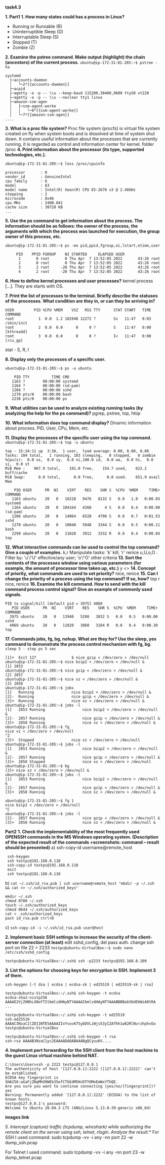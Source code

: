 **task4.3**

**1. Part1**
**1. How many states could has a process in Linux?**
 - Running or Runnable (R)
 - Uninterruptible Sleep (D)
 - Interruptable Sleep (S)
 - Stopped (T)
 - Zombie (Z)

**2. Examine the pstree command. Make output (highlight) the chain (ancestors) of the current
process.**
```ubuntu@ip-172-31-81-205:~$ pstree -ha```
```
systemd
  ├─accounts-daemon
  │   └─2*[{accounts-daemon}]
  ├─acpid
  ├─agetty -o -p -- \\u --keep-baud 115200,38400,9600 ttyS0 vt220
  ├─agetty -o -p -- \\u --noclear tty1 linux
  ├─amazon-ssm-agen
  │   ├─ssm-agent-worke
  │   │   └─6*[{ssm-agent-worke}]
  │   └─7*[{amazon-ssm-agen}]
....
```
**3. What is a proc file system?**
Proc file system (procfs) is virtual file system created on fly when system boots and is dissolved at time of system shut down. It contains useful information about the processes that are currently running, it is regarded as control and information center for kernel.
folder /proc
**4. Print information about the processor (its type, supported technologies, etc.).**

```ubuntu@ip-172-31-81-205:~$ less /proc/cpuinfo```
```
processor       : 0
vendor_id       : GenuineIntel
cpu family      : 6
model           : 63
model name      : Intel(R) Xeon(R) CPU E5-2676 v3 @ 2.40GHz
stepping        : 2
microcode       : 0x46
cpu MHz         : 2400.041
cache size      : 30720 KB
...
```
**5. Use the ps command to get information about the process. The information should be as
follows: the owner of the process, the arguments with which the process was launched for
execution, the group owner of this process, etc.**

```ubuntu@ip-172-31-81-205:~$ ps -eo pid,ppid,fgroup,ni,lstart,etime,user```
```
     PID    PPID FGROUP    NI STARTED     ELAPSED USER
      1       0 root       0 Thu Apr  7 13:52:05 2022       43:26 root
      2       0 root       0 Thu Apr  7 13:52:05 2022       43:26 root
      3       2 root     -20 Thu Apr  7 13:52:05 2022       43:26 root
      4       2 root     -20 Thu Apr  7 13:52:05 2022       43:26 root
```
**6. How to define kernel processes and user processes?**
kernel process [...]. They are starts with OS.

**7. Print the list of processes to the terminal. Briefly describe the statuses of the processes.
What condition are they in, or can they be arriving in?**
```
USER         PID %CPU %MEM    VSZ   RSS TTY      STAT START   TIME COMMAND
root           1  0.0  1.2 102948 12272 ?        Ss   11:47   0:03 /sbin/init
root           2  0.0  0.0      0     0 ?        S    11:47   0:00 [kthreadd]
root           3  0.0  0.0      0     0 ?        I<   11:47   0:00 [rcu_gp]
```
stat - S, R, I

**8. Display only the processes of a specific user.**
```
ubuntu@ip-172-31-81-205:~$ ps -u ubuntu

    PID TTY          TIME CMD
   1163 ?        00:00:00 systemd
   1164 ?        00:00:00 (sd-pam)
   1266 ?        00:00:00 sshd
   1270 pts/0    00:00:00 bash
   2236 pts/0    00:00:00 ps
   ```

**9. What utilities can be used to analyze existing running tasks (by analyzing the help for the ps command)?**
 pgrep, pstree, top, htop

**10. What information does top command display?**
Dinamic information about process.
PID, User, CPu, Mem, etc.

**11. Display the processes of the specific user using the top command.**
```ubuntu@ip-172-31-81-205:~$ top -u ubuntu```
```
top - 15:24:11 up  3:36,  1 user,  load average: 0.00, 0.00, 0.00
Tasks: 104 total,   1 running, 103 sleeping,   0 stopped,   0 zombie
%Cpu(s):  0.0 us,  0.0 sy,  0.0 ni,100.0 id,  0.0 wa,  0.0 hi,  0.0 si,  0.0 st
MiB Mem :    967.9 total,    191.0 free,    154.7 used,    622.2 buff/cache
MiB Swap:      0.0 total,      0.0 free,      0.0 used.    651.9 avail Mem

    PID USER      PR  NI    VIRT    RES    SHR S  %CPU  %MEM     TIME+ COMMAND
   1163 ubuntu    20   0   18228   9476   8132 S   0.0   1.0   0:00.03 systemd
   1164 ubuntu    20   0  104164   4368      4 S   0.0   0.4   0:00.00 (sd-pam)
   1266 ubuntu    20   0   14064   6528   4796 S   0.0   0.7   0:01.53 sshd
   1270 ubuntu    20   0   10040   5048   3344 S   0.0   0.5   0:00.11 bash
   2299 ubuntu    20   0   11020   3912   3332 R   0.0   0.4   0:00.04 top
```
**12. What interactive commands can be used to control the top command? Give a couple of
examples.**
  k,r       Manipulate tasks: 'k' kill; 'r' renice
 u,U,o,O . Filter by: 'u'/'U' effective/any user; 'o'/'O' other criteria
 **13. Sort the contents of the processes window using various parameters (for example, the
amount of processor time taken up, etc.)**
y <>
**14. Concept of priority, what commands are used to set priority?**
nice, renice
**15. Can I change the priority of a process using the top command? If so, how?**
top r nice, renice
**16. Examine the kill command. How to send with the kill command process control signal? Give
an example of commonly used signals.**
 ```
PID to signal/kill [default pid = 3975] 4069
    PID USER      PR  NI    VIRT    RES    SHR S  %CPU  %MEM     TIME+ COMMAND
   3975 ubuntu    20   0   13940   5288   3832 S   0.0   0.5   0:00.00 sshd
   4069 ubuntu    20   0   11020   3860   3184 R   0.0   0.4   0:00.30 top
```
**17. Commands jobs, fg, bg, nohup. What are they for? Use the sleep, yes command to
demonstrate the process control mechanism with fg, bg.**
``sleep 5 - stop ps 5 sec``
```
[1]+  Exit 127                $ nice gzip < /dev/zero > /dev/null
ubuntu@ip-172-31-81-205:~$ nice bzip2 < /dev/zero > /dev/null &
[1] 2853
ubuntu@ip-172-31-81-205:~$ nice gzip < /dev/zero > /dev/null &
[2] 2857
ubuntu@ip-172-31-81-205:~$ nice xz < /dev/zero > /dev/null &
[3] 2858
ubuntu@ip-172-31-81-205:~$ jobs
[1]   Running                 nice bzip2 < /dev/zero > /dev/null &
[2]-  Running                 nice gzip < /dev/zero > /dev/null &
[3]+  Running                 nice xz < /dev/zero > /dev/null &
ubuntu@ip-172-31-81-205:~$ jobs -l
[1]   2853 Running                 nice bzip2 < /dev/zero > /dev/null &
[2]-  2857 Running                 nice gzip < /dev/zero > /dev/null &
[3]+  2858 Running                 nice xz < /dev/zero > /dev/null &
ubuntu@ip-172-31-81-205:~$ fg
nice xz < /dev/zero > /dev/null
^Z
[3]+  Stopped                 nice xz < /dev/zero > /dev/null
ubuntu@ip-172-31-81-205:~$ jobs -l
[1]   2853 Running                 nice bzip2 < /dev/zero > /dev/null &
[2]-  2857 Running                 nice gzip < /dev/zero > /dev/null &
[3]+  2858 Stopped                 nice xz < /dev/zero > /dev/null
ubuntu@ip-172-31-81-205:~$ bg
[3]+ nice xz < /dev/zero > /dev/null &
ubuntu@ip-172-31-81-205:~$ jobs -l
[1]   2853 Running                 nice bzip2 < /dev/zero > /dev/null &
[2]-  2857 Running                 nice gzip < /dev/zero > /dev/null &
[3]+  2858 Running                 nice xz < /dev/zero > /dev/null &

ubuntu@ip-172-31-81-205:~$ fg 1
nice bzip2 < /dev/zero > /dev/null
^C
ubuntu@ip-172-31-81-205:~$ jobs -l
[2]-  2857 Running                 nice gzip < /dev/zero > /dev/null &
[3]+  2858 Running                 nice xz < /dev/zero > /dev/null &
```

**Part2**
**1. Check the implementability of the most frequently used OPENSSH commands in the MS
Windows operating system. (Description of the expected result of the commands +screenshots:
command – result should be presented)**
a) ssh-copy-id username@remote_host
```
 ssh-keygen
 ssh testpc@192.168.0.110
 ssh-copy-id testpc@192.168.0.110
 exit
 ssh testpc@192.168.0.110
```


b) ``cat ~/.ssh/id_rsa.pub | ssh username@remote_host "mkdir -p ~/.ssh && cat >> ~/.ssh/authorized_keys"``
```
mkdir ~/.ssh
chmod 0700 ~/.ssh
touch ~/.ssh/authorized_keys
chmod 0644 ~/.ssh/authorized_keys
cat > .ssh/authorized_keys
past id_rsa.pub ctrl+D
```
c) ```ssh-copy-id -i ~/.ssh/id_rsa.pub user@host```

**2. Implement basic SSH settings to increase the security of the client-server connection (at
least)**
edit sshd_config, del pass auth.
change ssh port on file 22 > 2233
```testpc@ubuntu-VirtualBox:~$ sudo nano /etc/ssh/sshd_config```

```testpc@ubuntu-VirtualBox:~/.ssh$ ssh -p2233 testpc@192.168.0.109```

**3. List the options for choosing keys for encryption in SSH. Implement 3 of them.**
```
ssh-keygen [-t dsa | ecdsa | ecdsa-sk | ed25519 | ed25519-sk | rsa]

testpc@ubuntu-VirtualBox:~/.ssh$ ssh-keygen -t ecdsa
ecdsa-sha2-nistp256 AAAAE2VjZHNhLXNoYTItbmlzdHAyNTYAAAAIbmlzdHAyNTYAAABBBBab56dEbWiA8tRA ...

testpc@ubuntu-VirtualBox:~/.ssh$ ssh-keygen -t ed25519
ssh-ed25519 AAAAC3NzaC1lZDI1NTE5AAAAIIxYvuv67SybDVLiWjs53yI2Afhh1w82RlBurzhphvOa testpc@ubuntu-VirtualBox

testpc@ubuntu-VirtualBox:~/.ssh$ ssh-keygen -t rsa
ssh-rsa AAAAB3NzaC1yc2EAAAADAQABAAABgQCyuuKV....
```
**4. Implement port forwarding for the SSH client from the host machine to the guest Linux
virtual machine behind NAT.**
```
C:\Users\User>ssh -p 2222 testpc@127.0.0.1
The authenticity of host '[127.0.0.1]:2222 ([127.0.0.1]:2222)' can't be established.
ECDSA key fingerprint is SHA256:aGaFjZNqMhO9WEb35efCTbEdM5HcDTYOMoEmWxYThQE.
Are you sure you want to continue connecting (yes/no/[fingerprint])? yes
Warning: Permanently added '[127.0.0.1]:2222' (ECDSA) to the list of known hosts.
testpc@127.0.0.1's password:
Welcome to Ubuntu 20.04.3 LTS (GNU/Linux 5.13.0-39-generic x86_64)
```
**images link**

**5*. Intercept (capture) traffic (tcpdump, wireshark) while authorizing the remote client on the
server using ssh, telnet, rlogin. Analyze the result.**
For SSH I used command:
sudo tcpdump -vv -i any -nn port 22 -w   dump_ssh.pcap

For Telnet I used command:
sudo tcpdump -vv -i any -nn port 23 -w    dump_telnet.pcap
